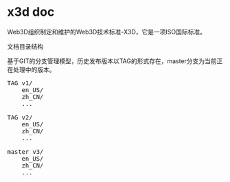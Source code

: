 x3d doc
======

Web3D组织制定和维护的Web3D技术标准-X3D，它是一项ISO国际标准。

文档目录结构

基于GIT的分支管理模型，历史发布版本以TAG的形式存在，master分支为当前正在处理中的版本。

<pre>
TAG v1/
    en_US/
    zh_CN/
    ...
    
TAG v2/
    en_US/
    zh_CN/
    ...
    
master v3/
    en_US/
    zh_CN/
    ...
</pre>

